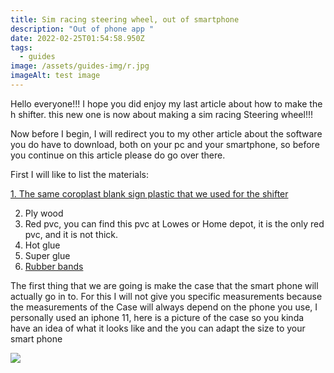```yaml
---
title: Sim racing steering wheel, out of smartphone
description: "Out of phone app "
date: 2022-02-25T01:54:58.950Z
tags:
  - guides
image: /assets/guides-img/r.jpg
imageAlt: test image
---
```

Hello everyone!!! I hope you did enjoy my last article about how to make the h shifter. this new one is now about making a sim racing Steering wheel!!!

 Now before I begin, I will redirect you to my other article about the software you do have to download, both on your pc and your smartphone, so before you continue on this article please do go over there.

First I will like to list the materials:

[1. The same coroplast blank sign plastic that we used for the shifter](https://www.amazon.com/Corrugated-Plastic-Sheets-Coroplast-Intepro/dp/B00U6EOSYY/ref=sr_1_4?crid=JTKLETXG3FY4&keywords=blank+coroplast&qid=1645846597&sprefix=blank+coro%2Caps%2C93&sr=8-4)[](https://www.amazon.com/Corrugated-Plastic-Sheets-Coroplast-Intepro/dp/B00U6EOSYY/ref=sr_1_4?crid=JTKLETXG3FY4&keywords=blank+coroplast&qid=1645846597&sprefix=blank+coro%2Caps%2C93&sr=8-4)

2. Ply wood
3. Red pvc, you can find this pvc at Lowes or Home depot, it is the only red pvc, and it is not thick.
4. Hot glue
5. Super glue
6. [Rubber bands](https://www.amazon.com/465-Multicolor-Rubber-Assorted-Dimensions/dp/B000BLJEKU/ref=sr_1_6?crid=2SPRTVP8MK4Z9&keywords=rubber+bands&qid=1645849611&sprefix=rubber+bands+%2Caps%2C95&sr=8-6)

The first thing that we are going is make the case that the smart phone will actually go in to. For this I will not give you specific measurements because the measurements of the Case will always depend on the phone you use, I personally used an iphone 11, here is a picture of the case so you kinda have an idea of what it looks like and the you can adapt the size to your smart phone

![](/assets/guides-img/85b859f4-9b54-40fb-9f29-0d9964a718d2.jpg)